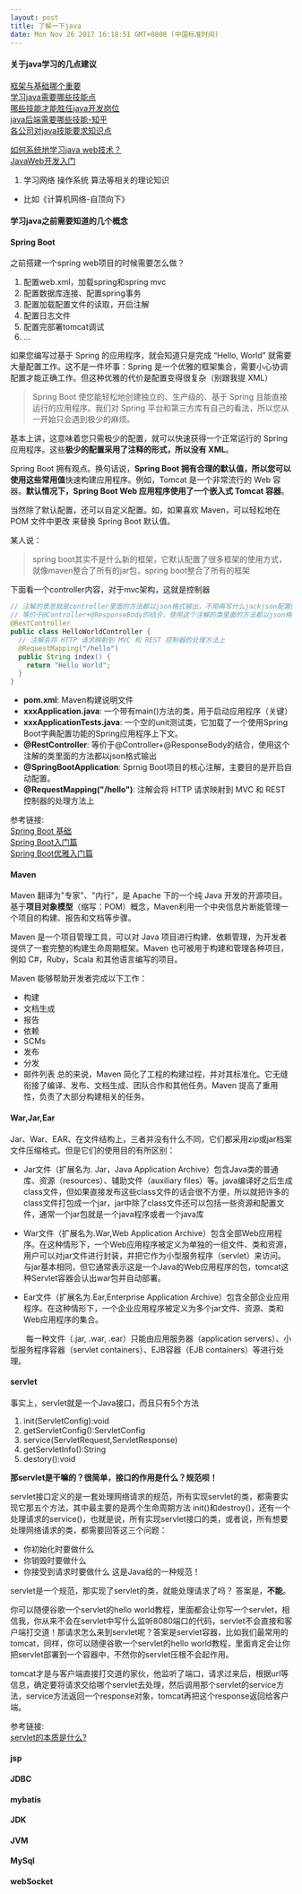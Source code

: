 ```yaml
---
layout: post
title: 了解一下java
date: Mon Nov 26 2017 16:18:51 GMT+0800 (中国标准时间)
---
```

#### 关于java学习的几点建议
[框架与基础哪个重要][baseOrFrameWhoisImportantUrl]<br/>
[学习java需要哪些技能点][needWhatKillsMukeUrl]<br/>
[哪些技能才能胜任java开发岗位](https://zhuanlan.zhihu.com/p/34852879)<br/>
[java后端需要哪些技能-知乎](https://www.zhihu.com/question/20323977)<br/>
[各公司对java技能要求知识点](https://www.jianshu.com/p/5080bf0f7f9c)<br/>


[如何系统地学习java web技术？](https://www.zhihu.com/question/23335551)<br/>
[JavaWeb开发入门](http://www.cnblogs.com/xdp-gacl/p/3729033.html)<br/>

1. 学习网络 操作系统 算法等相关的理论知识
  - 比如《计算机网络-自顶向下》


#### **学习java之前需要知道的几个概念**

#### **Spring Boot**
之前搭建一个spring web项目的时候需要怎么做？
1. 配置web.xml，加载spring和spring mvc
2. 配置数据库连接、配置spring事务
3. 配置加载配置文件的读取，开启注解
4. 配置日志文件
5. 配置完部署tomcat调试
6. ...

如果您编写过基于 Spring 的应用程序，就会知道只是完成 “Hello, World” 就需要大量配置工作。这不是一件坏事：Spring 是一个优雅的框架集合，需要小心协调配置才能正确工作。但这种优雅的代价是配置变得很复杂（别跟我提 XML）

>Spring Boot 使您能轻松地创建独立的、生产级的、基于 Spring 且能直接运行的应用程序。我们对 Spring 平台和第三方库有自己的看法，所以您从一开始只会遇到极少的麻烦。

基本上讲，这意味着您只需极少的配置，就可以快速获得一个正常运行的 Spring 应用程序。这些**极少的配置采用了注释的形式，所以没有 XML**。

Spring Boot 拥有观点。换句话说，**Spring Boot 拥有合理的默认值，所以您可以使用这些常用值**快速构建应用程序。例如，Tomcat 是一个非常流行的 Web 容器。**默认情况下，Spring Boot Web 应用程序使用了一个嵌入式 Tomcat 容器**。

当然除了默认配置，还可以自定义配置。如，如果喜欢 Maven，可以轻松地在 POM 文件中更改 <dependency> 来替换 Spring Boot 默认值。

某人说：
>spring boot其实不是什么新的框架，它默认配置了很多框架的使用方式，就像maven整合了所有的jar包，spring boot整合了所有的框架

下面看一个controller内容，对于mvc架构，这就是控制器
```java
// 注解的意思就是controller里面的方法都以json格式输出，不用再写什么jackjson配置的了！
// 等价于@Controller+@ResponseBody的结合，使用这个注解的类里面的方法都以json格式输出。
@RestController
public class HelloWorldController {
  // 注解会将 HTTP 请求映射到 MVC 和 REST 控制器的处理方法上
  @RequestMapping("/hello")
  public String index() {
    return "Hello World";
  }
}
```

- **pom.xml**: Maven构建说明文件
- **xxxApplication.java**: 一个带有main()方法的类，用于启动应用程序（关键）
- **xxxApplicationTests.java**: 一个空的unit测试类，它加载了一个使用Spring Boot字典配置功能的Spring应用程序上下文。
- **@RestController**: 等价于@Controller+@ResponseBody的结合，使用这个注解的类里面的方法都以json格式输出
- **@SpringBootApplication**: Sprnig Boot项目的核心注解，主要目的是开启自动配置。
- **@RequestMapping("/hello")**: 注解会将 HTTP 请求映射到 MVC 和 REST 控制器的处理方法上

参考链接:<br/>
[Spring Boot 基础][springBootBaseUrl]<br/>
[Spring Boot入门篇][springBootEnterDoorUrl]<br/>
[Spring Boot优雅入门篇][springBootBeautifulEnterDoorUrl]<br/>


#### **Maven**
Maven 翻译为"专家"、"内行"，是 Apache 下的一个纯 Java 开发的开源项目。基于**项目对象模型**（缩写：POM）概念，Maven利用一个中央信息片断能管理一个项目的构建、报告和文档等步骤。

Maven 是一个项目管理工具，可以对 Java 项目进行构建、依赖管理，为开发者提供了一套完整的构建生命周期框架。Maven 也可被用于构建和管理各种项目，例如 C#，Ruby，Scala 和其他语言编写的项目。

Maven 能够帮助开发者完成以下工作：
- 构建
- 文档生成
- 报告
- 依赖
- SCMs
- 发布
- 分发
- 邮件列表
总的来说，Maven 简化了工程的构建过程，并对其标准化。它无缝衔接了编译、发布、文档生成、团队合作和其他任务。Maven 提高了重用性，负责了大部分构建相关的任务。

#### **War,Jar,Ear**
Jar、War、EAR、在文件结构上，三者并没有什么不同，它们都采用zip或jar档案文件压缩格式。但是它们的使用目的有所区别：

- Jar文件（扩展名为. Jar，Java Application Archive）包含Java类的普通库、资源（resources）、辅助文件（auxiliary files）等。java编译好之后生成class文件，但如果直接发布这些class文件的话会很不方便，所以就把许多的class文件打包成一个jar，jar中除了class文件还可以包括一些资源和配置文件，通常一个jar包就是一个java程序或者一个java库

- War文件（扩展名为.War,Web Application Archive）包含全部Web应用程序。在这种情形下，一个Web应用程序被定义为单独的一组文件、类和资源，用户可以对jar文件进行封装，并把它作为小型服务程序（servlet）来访问。与jar基本相同，但它通常表示这是一个Java的Web应用程序的包，tomcat这种Servlet容器会认出war包并自动部署。

- Ear文件（扩展名为.Ear,Enterprise Application Archive）包含全部企业应用程序。在这种情形下，一个企业应用程序被定义为多个jar文件、资源、类和Web应用程序的集合。

　　每一种文件（.jar, .war, .ear）只能由应用服务器（application servers）、小型服务程序容器（servlet containers）、EJB容器（EJB containers）等进行处理。


#### **servlet**
事实上，servlet就是一个Java接口，而且只有5个方法
1. init(ServletConfig):void
2. getServletConfig():ServletConfig
3. service(ServletRequest,ServletResponse)
4. getServletInfo():String
5. destory():void

**那servlet是干嘛的？很简单，接口的作用是什么？规范呗！**

servlet接口定义的是一套处理网络请求的规范，所有实现servlet的类，都需要实现它那五个方法，其中最主要的是两个生命周期方法 init()和destroy()，还有一个处理请求的service()，也就是说，所有实现servlet接口的类，或者说，所有想要处理网络请求的类，都需要回答这三个问题：
- 你初始化时要做什么
- 你销毁时要做什么
- 你接受到请求时要做什么
这是Java给的一种规范！

servlet是一个规范，那实现了servlet的类，就能处理请求了吗？
答案是，**不能**。

你可以随便谷歌一个servlet的hello world教程，里面都会让你写一个servlet，相信我，你从来不会在servlet中写什么监听8080端口的代码，servlet不会直接和客户端打交道！那请求怎么来到servlet呢？答案是servlet容器，比如我们最常用的tomcat，同样，你可以随便谷歌一个servlet的hello world教程，里面肯定会让你把servlet部署到一个容器中，不然你的servlet压根不会起作用。

tomcat才是与客户端直接打交道的家伙，他监听了端口，请求过来后，根据url等信息，确定要将请求交给哪个servlet去处理，然后调用那个servlet的service方法，service方法返回一个response对象，tomcat再把这个response返回给客户端。


参考链接:<br/>
[servlet的本质是什么?][whatIsServletUrl]<br/>

#### **jsp**
#### **JDBC**
#### **mybatis**
#### **JDK**
#### **JVM**
#### **MySql**
#### **webSocket**



[whatIsServletUrl]: https://www.zhihu.com/question/21416727
[baseOrFrameWhoisImportantUrl]: https://book.douban.com/review/6650285/
[needWhatKillsMukeUrl]: https://www.imooc.com/article/13851
[springBootBaseUrl]: https://www.ibm.com/developerworks/cn/java/j-spring-boot-basics-perry/index.html
[springBootEnterDoorUrl]: https://www.cnblogs.com/ityouknow/p/5662753.html
[springBootBeautifulEnterDoorUrl]: http://tengj.top/2017/02/26/springboot1/

